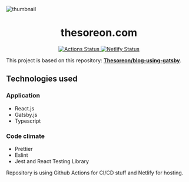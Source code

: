 ![thumbnail](https://repository-images.githubusercontent.com/217618305/cc564480-f901-11e9-89a5-1d60979444d0)

<div>
  <h1 align="center">thesoreon.com</h1>
</div>
<p align="center">
  <a href="https://github.com/Thesoreon/thesoreon.com/actions">
    <img src="https://github.com/Thesoreon/thesoreon.com/workflows/CI/badge.svg" alt="Actions Status" />
  </a>
  <a href="https://app.netlify.com/sites/theso/deploys">
    <img src="https://api.netlify.com/api/v1/badges/9b1675f4-b104-4e5c-a56f-3e1c0f0fee91/deploy-status" alt="Netlify Status" />
  </a>
</p>

This project is based on this repository: **[Thesoreon/blog-using-gatsby](https://github.com/Thesoreon/blog-using-gatsby)**.

## Technologies used

### Application

- React.js
- Gatsby.js
- Typescript

### Code climate

- Prettier
- Eslint
- Jest and React Testing Library

Repository is using Github Actions for CI/CD stuff and Netlify for hosting.
